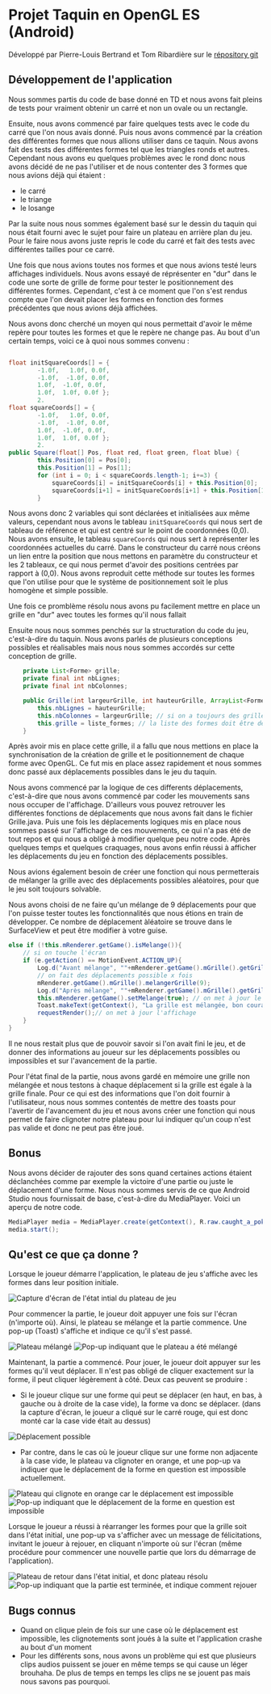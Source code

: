# Projet Taquin en OpenGL ES (Android)

Développé par Pierre-Louis Bertrand et Tom Ribardière sur le [répository git](https://github.com/tom2411/m1_prggraphique_opengles)

## Développement de l'application

Nous sommes partis du code de base donné en TD et nous avons fait pleins de tests pour vraiment obtenir un carré et non un ovale ou un rectangle.

Ensuite, nous avons commencé par faire quelques tests avec le code du carré que l'on nous avais donné. Puis nous avons commencé par la création des différentes formes que nous allions utiliser dans ce taquin. Nous avons fait des tests des différentes formes tel que les triangles ronds et autres. Cependant nous avons eu quelques problèmes avec le rond donc nous avons décidé de ne pas l'utiliser et de nous contenter des 3 formes que nous avions déjà qui étaient :
- le carré
- le triange 
- le losange

Par la suite nous nous sommes également basé sur le dessin du taquin qui nous était fourni avec le sujet pour faire un plateau en arrière plan du jeu.
Pour le faire nous avons juste repris le code du carré et fait des tests avec différentes tailles pour ce carré.

Une fois que nous avions toutes nos formes et que nous avions testé leurs affichages individuels. Nous avons essayé de réprésenter en "dur" dans le code une sorte de grille de forme pour tester le positionnement des différentes formes. Cependant, c'est à ce moment que l'on s'est rendus compte que l'on devait placer les formes en fonction des formes précédentes que nous avions déjà affichées.

Nous avons donc cherché un moyen qui nous permettait d'avoir le même repère pour toutes les formes et que le repère ne change pas. Au bout d'un certain temps, voici ce à quoi nous sommes convenu :

```java

float initSquareCoords[] = {
        -1.0f,   1.0f, 0.0f,
        -1.0f,  -1.0f, 0.0f,
        1.0f,  -1.0f, 0.0f,
        1.0f,  1.0f, 0.0f };
        2.
float squareCoords[] = {
        -1.0f,   1.0f, 0.0f,
        -1.0f,  -1.0f, 0.0f,
        1.0f,  -1.0f, 0.0f,
        1.0f,  1.0f, 0.0f };
        2.
public Square(float[] Pos, float red, float green, float blue) {
        this.Position[0] = Pos[0];
        this.Position[1] = Pos[1];
        for (int i = 0; i < squareCoords.length-1; i+=3) {
            squareCoords[i] = initSquareCoords[i] + this.Position[0];
            squareCoords[i+1] = initSquareCoords[i+1] + this.Position[1];
        }
```

Nous avons donc 2 variables qui sont déclarées et initialisées aux même valeurs, cependant nous avons le tableau `initSquareCoords` qui nous sert de tableau de référence et qui est centré sur le point de coordonnées (0,0). Nous avons ensuite, le tableau `squareCoords` qui nous sert à représenter les coordonnées actuelles  du carré. Dans le constructeur du carré nous créons un lien entre la position que nous mettons en paramètre du constructeur et les 2 tableaux, ce qui nous permet d'avoir des positions centrées par rapport à (0,0). Nous avons reproduit cette méthode sur toutes les formes que l'on utilise pour que le système de positionnement soit le plus homogène et simple possible.

Une fois ce promblème résolu nous avons pu facilement mettre en place un grille en "dur" avec toutes les formes qu'il nous fallait

Ensuite nous nous sommes penchés sur la structuration du code du jeu, c'est-à-dire du taquin. Nous avons parlés de plusieurs conceptions possibles et réalisables mais nous nous sommes accordés sur cette conception de grille.

```java
    private List<Forme> grille;
    private final int nbLignes;
    private final int nbColonnes;

    public Grille(int largeurGrille, int hauteurGrille, ArrayList<Forme> liste_formes) {
        this.nbLignes = hauteurGrille;
        this.nbColonnes = largeurGrille; // si on a toujours des grilles carrées, on pourrait retirer le paramètre hauteurGrille
        this.grille = liste_formes; // la liste des formes doit être de longueur de largeur * longueur
    }
```

Après avoir mis en place cette grille, il a fallu que nous mettions en place la synchronisation de la création de grille et le positionnement de chaque forme avec OpenGL. Ce fut mis en place assez rapidement et nous sommes donc passé aux déplacements possibles dans le jeu du taquin.

Nous avons commencé par la logique de ces differents déplacements, c'est-à-dire que nous avons commencé par coder les mouvements sans nous occuper de l'affichage.
D'ailleurs vous pouvez retrouver les différentes fonctions de déplacements que nous avons fait dans le fichier Grille.java.
Puis une fois les déplacements logiques mis en place nous sommes passé sur l'affichage de ces mouvements, ce qui n'a pas été de tout repos et qui nous a obligé à modifier quelque peu notre code.
Après quelques temps et quelques craquages, nous avons enfin réussi à afficher les déplacements du jeu en fonction des déplacements possibles.

Nous avions également besoin de créer une fonction qui nous permetterais de mélanger la grille avec des déplacements possibles aléatoires, pour que le jeu soit toujours solvable.

Nous avons choisi de ne faire qu'un mélange de 9 déplacements pour que l'on puisse tester toutes les fonctionnalités que nous étions en train de développer.
Ce nombre de déplacement àléatoire se trouve dans le SurfaceView et peut être modifier à votre guise.

```java
else if (!this.mRenderer.getGame().isMelange()){
    // si on touche l'écran
    if (e.getAction() == MotionEvent.ACTION_UP){
        Log.d("Avant mélange", ""+mRenderer.getGame().mGrille().getGrille());
        // on fait des déplacements possible x fois
        mRenderer.getGame().mGrille().melangerGrille(9);
        Log.d("Après mélange", ""+mRenderer.getGame().mGrille().getGrille());
        this.mRenderer.getGame().setMelange(true); // on met à jour le boolean de mélange
        Toast.makeText(getContext(), "La grille est mélangée, bon courage !", Toast.LENGTH_SHORT).show();
        requestRender();// on met à jour l'affichage
    }
}
```

Il ne nous restait plus que de pouvoir savoir si l'on avait fini le jeu, et de donner des informations au joueur sur les déplacements possibles ou impossibles et sur l'avancement de la partie.

Pour l'état final de la partie, nous avons gardé en mémoire une grille non mélangée et nous testons à chaque déplacement si la grille est égale à la grille finale.
Pour ce qui est des informations que l'on doit fournir à l'utilisateur, nous nous sommes contentés de mettre des toasts pour l'avertir de l'avancement du jeu et nous avons créer une fonction qui nous permet de faire clignoter notre plateau pour lui indiquer qu'un coup n'est pas valide et donc ne peut pas être joué. 

## Bonus

Nous avons décider de rajouter des sons quand certaines actions étaient déclanchées comme par exemple la victoire d'une partie ou juste le déplacement d'une forme. Nous nous sommes servis de ce que Android Studio nous fournissait de base, c'est-à-dire du MediaPlayer. Voici un aperçu de notre code.

```java
MediaPlayer media = MediaPlayer.create(getContext(), R.raw.caught_a_pokemon);
media.start();
```

## Qu'est ce que ça donne ?

Lorsque le joueur démarre l'application, le plateau de jeu s'affiche avec les formes dans leur position initiale. 

![Capture d'écran de l'état intial du plateau de jeu](images_readme/etat_initial.png)

Pour commencer la partie, le joueur doit appuyer une fois sur l'écran (n'importe où). Ainsi, le plateau se mélange et la partie commence. Une pop-up (Toast) s'affiche et indique ce qu'il s'est passé.

![Plateau mélangé](images_readme/partie_commence_plateau.png)
![Pop-up indiquant que le plateau a été mélangé](images_readme/partie_commence_popup.png)

Maintenant, la partie a commencé. Pour jouer, le joueur doit appuyer sur les formes qu'il veut déplacer. Il n'est pas obligé de cliquer exactement sur la forme, il peut cliquer légèrement à côté. Deux cas peuvent se produire :

- Si le joueur clique sur une forme qui peut se déplacer (en haut, en bas, à gauche ou à droite de la case vide), la forme va donc se déplacer. (dans la capture d'écran, le joueur a cliqué sur le carré rouge, qui est donc monté car la case vide était au dessus)

![Déplacement possible](images_readme/deplacement_possible.png)

- Par contre, dans le cas où le joueur clique sur une forme non adjacente à la case vide, le plateau va clignoter en orange, et une pop-up va indiquer que le déplacement de la forme en question est impossible actuellement.

![Plateau qui clignote en orange car le déplacement est impossible](images_readme/deplacement_impossible_clignotement.png)
![Pop-up indiquant que le déplacement de la forme en question est impossible](images_readme/deplacement_impossible_popup.png)

Lorsque le joueur a réussi à réarranger les formes pour que la grille soit dans l'état initial, une pop-up va s'afficher avec un message de félicitations, invitant le joueur à rejouer, en cliquant n'importe où sur l'écran (même procédure pour commencer une nouvelle partie que lors du démarrage de l'application).

![Plateau de retour dans l'état initial, et donc plateau résolu](images_readme/partie_terminee_plateau.png)
![Pop-up indiquant que la partie est terminée, et indique comment rejouer](images_readme/partie_terminee_popup.png)

## Bugs connus

- Quand on clique plein de fois sur une case où le déplacement est impossible, les clignotements sont joués à la suite et l'application crashe au bout d'un moment
- Pour les différents sons, nous avons un problème qui est que plusieurs clips audios puissent se jouer en même temps se qui cause un léger brouhaha. De plus de temps en temps les clips ne se jouent pas mais nous savons pas pourquoi.
